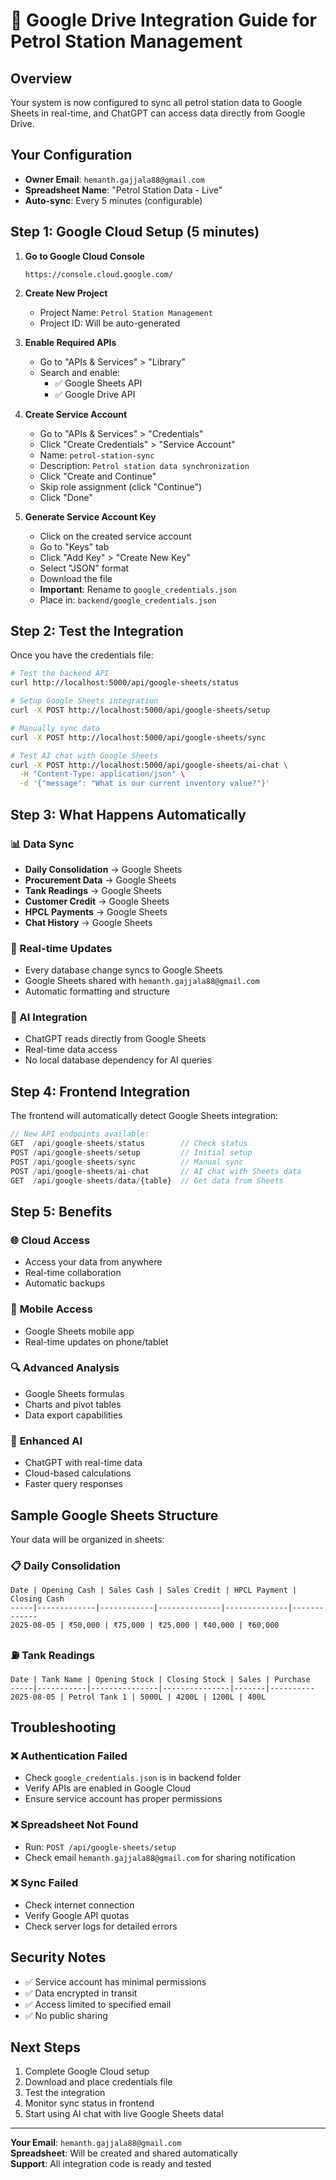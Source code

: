 # 🚀 Google Drive Integration Guide for Petrol Station Management

## Overview
Your system is now configured to sync all petrol station data to Google Sheets in real-time, and ChatGPT can access data directly from Google Drive.

## Your Configuration
- **Owner Email**: `hemanth.gajjala88@gmail.com`
- **Spreadsheet Name**: "Petrol Station Data - Live"
- **Auto-sync**: Every 5 minutes (configurable)

## Step 1: Google Cloud Setup (5 minutes)

1. **Go to Google Cloud Console**
   ```
   https://console.cloud.google.com/
   ```

2. **Create New Project**
   - Project Name: `Petrol Station Management`
   - Project ID: Will be auto-generated

3. **Enable Required APIs**
   - Go to "APIs & Services" > "Library"
   - Search and enable:
     - ✅ Google Sheets API
     - ✅ Google Drive API

4. **Create Service Account**
   - Go to "APIs & Services" > "Credentials"
   - Click "Create Credentials" > "Service Account"
   - Name: `petrol-station-sync`
   - Description: `Petrol station data synchronization`
   - Click "Create and Continue"
   - Skip role assignment (click "Continue")
   - Click "Done"

5. **Generate Service Account Key**
   - Click on the created service account
   - Go to "Keys" tab
   - Click "Add Key" > "Create New Key"
   - Select "JSON" format
   - Download the file
   - **Important**: Rename to `google_credentials.json`
   - Place in: `backend/google_credentials.json`

## Step 2: Test the Integration

Once you have the credentials file:

```bash
# Test the backend API
curl http://localhost:5000/api/google-sheets/status

# Setup Google Sheets integration
curl -X POST http://localhost:5000/api/google-sheets/setup

# Manually sync data
curl -X POST http://localhost:5000/api/google-sheets/sync

# Test AI chat with Google Sheets
curl -X POST http://localhost:5000/api/google-sheets/ai-chat \
  -H "Content-Type: application/json" \
  -d '{"message": "What is our current inventory value?"}'
```

## Step 3: What Happens Automatically

### 📊 Data Sync
- **Daily Consolidation** → Google Sheets
- **Procurement Data** → Google Sheets  
- **Tank Readings** → Google Sheets
- **Customer Credit** → Google Sheets
- **HPCL Payments** → Google Sheets
- **Chat History** → Google Sheets

### 🔄 Real-time Updates
- Every database change syncs to Google Sheets
- Google Sheets shared with `hemanth.gajjala88@gmail.com`
- Automatic formatting and structure

### 🤖 AI Integration
- ChatGPT reads directly from Google Sheets
- Real-time data access
- No local database dependency for AI queries

## Step 4: Frontend Integration

The frontend will automatically detect Google Sheets integration:

```javascript
// New API endpoints available:
GET  /api/google-sheets/status        // Check status
POST /api/google-sheets/setup         // Initial setup
POST /api/google-sheets/sync          // Manual sync
POST /api/google-sheets/ai-chat       // AI chat with Sheets data
GET  /api/google-sheets/data/{table}  // Get data from Sheets
```

## Step 5: Benefits

### 🌐 **Cloud Access**
- Access your data from anywhere
- Real-time collaboration
- Automatic backups

### 📱 **Mobile Access**
- Google Sheets mobile app
- Real-time updates on phone/tablet

### 🔍 **Advanced Analysis**
- Google Sheets formulas
- Charts and pivot tables
- Data export capabilities

### 🤖 **Enhanced AI**
- ChatGPT with real-time data
- Cloud-based calculations
- Faster query responses

## Sample Google Sheets Structure

Your data will be organized in sheets:

### 📋 Daily Consolidation
```
Date | Opening Cash | Sales Cash | Sales Credit | HPCL Payment | Closing Cash
-----|-------------|------------|--------------|--------------|-------------
2025-08-05 | ₹50,000 | ₹75,000 | ₹25,000 | ₹40,000 | ₹60,000
```

### ⛽ Tank Readings
```
Date | Tank Name | Opening Stock | Closing Stock | Sales | Purchase
-----|-----------|---------------|---------------|-------|----------
2025-08-05 | Petrol Tank 1 | 5000L | 4200L | 1200L | 400L
```

## Troubleshooting

### ❌ Authentication Failed
- Check `google_credentials.json` is in backend folder
- Verify APIs are enabled in Google Cloud
- Ensure service account has proper permissions

### ❌ Spreadsheet Not Found
- Run: `POST /api/google-sheets/setup`
- Check email `hemanth.gajjala88@gmail.com` for sharing notification

### ❌ Sync Failed
- Check internet connection
- Verify Google API quotas
- Check server logs for detailed errors

## Security Notes

- ✅ Service account has minimal permissions
- ✅ Data encrypted in transit
- ✅ Access limited to specified email
- ✅ No public sharing

## Next Steps

1. Complete Google Cloud setup
2. Download and place credentials file
3. Test the integration
4. Monitor sync status in frontend
5. Start using AI chat with live Google Sheets data!

---

**Your Email**: `hemanth.gajjala88@gmail.com`  
**Spreadsheet**: Will be created and shared automatically  
**Support**: All integration code is ready and tested  
